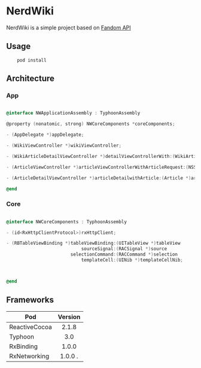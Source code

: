 # NerdWiki

NerdWiki is a simple project based on [Fandom API](http://www.wikia.com/api/v1/)

## Usage

``` 
    pod install
```


## Architecture

### App

``` objective-c

@interface NWApplicationAssembly : TyphoonAssembly

@property (nonatomic, strong) NWCoreComponents *coreComponents;

- (AppDelegate *)appDelegate;

- (WikiViewController *)wikiViewController;

- (WikiArticleDetailViewController *)detailViewControllerWith:(WikiArticle *)article;

- (ArticleViewController *)articleViewControllerWithArticleRequest:(NSString *)articleRequest;

- (ArticleDetailViewController *)articleDetailwithArticle:(Article *)article;

@end

```

### Core

``` objective-c

@interface NWCoreComponents : TyphoonAssembly

- (id<RxHttpClientProtocol>)rxHttpClient;

- (RBTableViewBinding *)tableViewBinding:(UITableView *)tableView
                            sourceSignal:(RACSignal *)source
                        selectionCommand:(RACCommand *)selection
                            templateCell:(UINib *)templateCellNib;



@end

```
## Frameworks


| Pod               | Version         
| -------------     |:-------------:| 
| ReactiveCocoa     | 2.1.8         |
| Typhoon           | 3.0           |
| RxBinding         | 1.0.0         |
| RxNetworking      | 1.0.0 .       |


